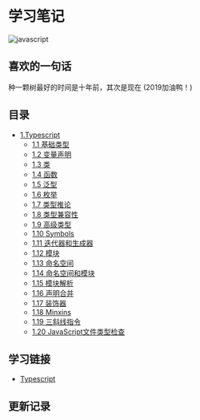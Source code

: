 # 学习笔记
![javascript](https://github.com/joe0110/styudy-notes/blob/master/logo.png)
## 喜欢的一句话
种一颗树最好的时间是十年前，其次是现在 (2019加油鸭！)

## 目录
* [1.Typescript]()
    * [1.1 基础类型]()
    * [1.2 变量声明]()
    * [1.3 类]()
    * [1.4 函数]()
    * [1.5 泛型]()
    * [1.6 枚举]()
    * [1.7 类型推论]()
    * [1.8 类型兼容性]()
    * [1.9 高级类型]()
    * [1.10 Symbols]()
    * [1.11 迭代器和生成器]()
    * [1.12 模块]()
    * [1.13 命名空间]()
    * [1.14 命名空间和模块]()
    * [1.15 模块解析]()
    * [1.16 声明合并]()
    * [1.17 装饰器]()
    * [1.18 Minxins]()
    * [1.19 三斜线指令]()
    * [1.20 JavaScript文件类型检查]()


## 学习链接
- [Typescript](https://www.tslang.cn/) 

## 更新记录


